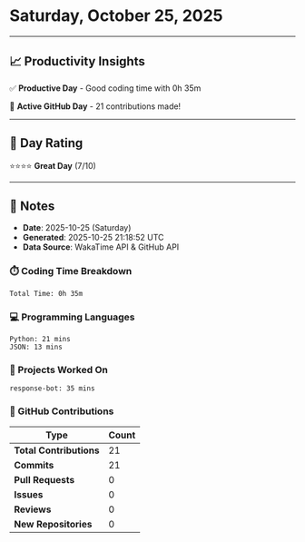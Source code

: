 # Saturday, October 25, 2025

---

## 📈 Productivity Insights

✅ **Productive Day** - Good coding time with 0h 35m

🚀 **Active GitHub Day** - 21 contributions made!

---

## 🎯 Day Rating

⭐⭐⭐⭐ **Great Day** (7/10)

---

## 📝 Notes

- **Date**: 2025-10-25 (Saturday)
- **Generated**: 2025-10-25 21:18:52 UTC
- **Data Source**: WakaTime API & GitHub API


### ⏱️ Coding Time Breakdown

```
Total Time: 0h 35m
```

### 💻 Programming Languages

```
Python: 21 mins
JSON: 13 mins
```

### 📂 Projects Worked On

```
response-bot: 35 mins

```


### 🐙 GitHub Contributions

| Type | Count |
|------|-------|
| **Total Contributions** | 21 |
| **Commits** | 21 |
| **Pull Requests** | 0 |
| **Issues** | 0 |
| **Reviews** | 0 |
| **New Repositories** | 0 |

